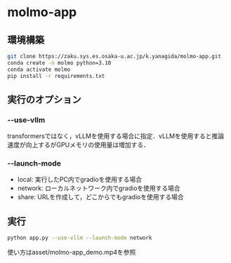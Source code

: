 # molmo-app

## 環境構築
```bash
git clone https://zaku.sys.es.osaka-u.ac.jp/k.yanagida/molmo-app.git
conda create -n molmo python=3.10
conda activate molmo
pip install -r requirements.txt
```

## 実行のオプション
### --use-vllm
transformersではなく，vLLMを使用する場合に指定．vLLMを使用すると推論速度が向上するがGPUメモリの使用量は増加する．

### --launch-mode
- local: 実行したPC内でgradioを使用する場合
- network: ローカルネットワーク内でgradioを使用する場合
- share: URLを作成して，どこからでもgradioを使用する場合


## 実行
```bash
python app.py --use-vllm --launch-mode network
```
使い方はasset/molmo-app_demo.mp4を参照